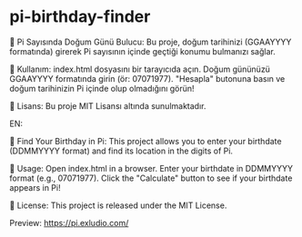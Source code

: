# pi-birthday-finder

📌 Pi Sayısında Doğum Günü Bulucu:
Bu proje, doğum tarihinizi (GGAAYYYY formatında) girerek Pi sayısının içinde geçtiği konumu bulmanızı sağlar.

🚀 Kullanım:
index.html dosyasını bir tarayıcıda açın.
Doğum gününüzü GGAAYYYY formatında girin (ör: 07071977).
"Hesapla" butonuna basın ve doğum tarihinizin Pi içinde olup olmadığını görün!

📜 Lisans:
Bu proje MIT Lisansı altında sunulmaktadır.

EN:

📌 Find Your Birthday in Pi:
This project allows you to enter your birthdate (DDMMYYYY format) and find its location in the digits of Pi.

🚀 Usage:
Open index.html in a browser.
Enter your birthdate in DDMMYYYY format (e.g., 07071977).
Click the "Calculate" button to see if your birthdate appears in Pi!

📜 License:
This project is released under the MIT License.

Preview:
https://pi.exludio.com/
